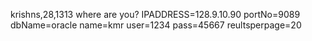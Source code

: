 krishns,28,1313
where are you?
IPADDRESS=128.9.10.90
portNo=9089
dbName=oracle
name=kmr
user=1234
pass=45667
reultsperpage=20
